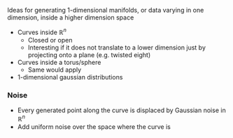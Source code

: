 Ideas for generating 1-dimensional manifolds, or data varying in one dimension, inside a higher dimension space

- Curves inside $\mathbb R^n$ 
	- Closed or open
	- Interesting if it does not translate to a lower dimension just by projecting onto a plane (e.g. twisted eight)
- Curves inside a torus/sphere
	- Same would apply
- 1-dimensional gaussian distributions

### Noise
- Every generated point along the curve is displaced by Gaussian noise in $\mathbb R^n$
- Add uniform noise over the space where the curve is

